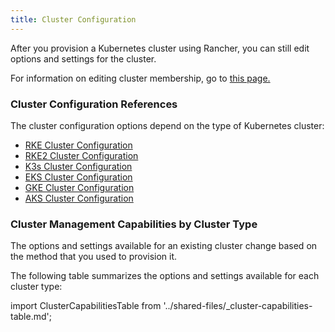 ```yaml
---
title: Cluster Configuration
---
```


<head>
  <link rel="canonical" href="https://ranchermanager.docs.rancher.com/pages-for-subheaders/cluster-configuration"/>
</head>

After you provision a Kubernetes cluster using Rancher, you can still edit options and settings for the cluster.

For information on editing cluster membership, go to [this page.](../how-to-guides/new-user-guides/manage-clusters/access-clusters/add-users-to-clusters.md)

### Cluster Configuration References

The cluster configuration options depend on the type of Kubernetes cluster:

- [RKE Cluster Configuration](../reference-guides/cluster-configuration/rancher-server-configuration/rke1-cluster-configuration.md)
- [RKE2 Cluster Configuration](../reference-guides/cluster-configuration/rancher-server-configuration/rke2-cluster-configuration.md)
- [K3s Cluster Configuration](../reference-guides/cluster-configuration/rancher-server-configuration/k3s-cluster-configuration.md)
- [EKS Cluster Configuration](../reference-guides/cluster-configuration/rancher-server-configuration/eks-cluster-configuration.md)
- [GKE Cluster Configuration](gke-cluster-configuration.md)
- [AKS Cluster Configuration](../reference-guides/cluster-configuration/rancher-server-configuration/aks-cluster-configuration.md)

### Cluster Management Capabilities by Cluster Type

The options and settings available for an existing cluster change based on the method that you used to provision it.

The following table summarizes the options and settings available for each cluster type:

import ClusterCapabilitiesTable from '../shared-files/_cluster-capabilities-table.md';

<ClusterCapabilitiesTable />

